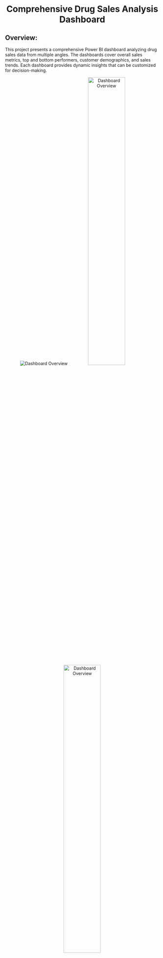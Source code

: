 <h1 align="center">Comprehensive Drug Sales Analysis Dashboard</h1>

## Overview:
This project presents a comprehensive Power BI dashboard analyzing drug sales data from multiple angles. The dashboards cover overall sales metrics, top and bottom performers, customer demographics, and sales trends. Each dashboard provides dynamic insights that can be customized for decision-making.

<div align="center">
  <img src="https://github.com/user-attachments/assets/1db76557-84fc-4bd0-ae3c-7d59f5187ef5" alt="Dashboard Overview" />
  <img src="https://github.com/user-attachments/assets/2ec0c7d5-4492-46ff-855b-f8e86118541d" alt="Dashboard Overview" width="49%" />
  <img src="https://github.com/user-attachments/assets/a47d9e32-2d67-4410-a8c7-c8399b64b4e7" alt="Dashboard Overview" width="49%" />
</div>

---

<details>
  <summary><h2>Dashboard 1: Top/Bottom Analysis</h2></summary>

![Screenshot](https://github.com/user-attachments/assets/8a65d283-a418-4ce0-a089-891c077dc177)

### Key Metrics:
- **Overall Sales Metrics**: Displays total quantity sold, cost of goods sold (COGS), revenue, profit, and profit margin. A comparison between the current and previous months is included.
- **Top and Bottom Drugs**: Dynamic ranking of top-performing and underperforming drugs, with insights based on selected measures (quantity, revenue, profit).
- **Top and Bottom Customers**: Similar dynamic ranking for customers, showing percentage contributions to total sales.

<div align="center">
  <img src="https://github.com/user-attachments/assets/3671ab5e-87ee-4483-9ed5-84058a06dd14" alt="New Card" />
</div>

### Key Features:
- Month-over-month comparisons of key metrics, with color-coded visual indicators (green for growth, red for decline).
- Dynamic top/bottom analysis using **DAX** to filter results by selected measures such as sales quantity, profit, and revenue.
- Bar charts and map visualizations switch based on user-selected filters for geographical insights.

<div align="center">
  <img src="https://github.com/user-attachments/assets/d5b60fa0-1fd8-4f5e-b00d-4a81bfaa69bf" alt="Top Bottom 1" width="49%" /> 
  <img src="https://github.com/user-attachments/assets/e5772ff5-1b1d-43a9-8dfe-44a2641ba8fd" alt="Top Bottom 2" width="49%" />
</div>



<details>

  <summary><h2>Top/Bottom Analysis DAX Code</h2></summary>

  <div align="center">
    <img src="https://github.com/user-attachments/assets/7df9944f-6125-4f46-bd49-1a266484134a" alt=" DAX Code for Top/Bottom Drugs" />
    <img src="https://github.com/user-attachments/assets/f1928c24-29ff-4718-b3b0-f58953592453" alt=" DAX Code for Top/Bottom Customers" />
    <img src="https://github.com/user-attachments/assets/a40375b7-c961-421d-97a2-42e79088b754" alt=" DAX Code "  />
    <img src="https://github.com/user-attachments/assets/e9e68118-2059-4515-9f4b-b8bc7d1a082f" alt=" DAX Code " />
  </div>

</details>

</Details>

---
<details>
  <summary><h2>Dashboard 2: Customer Analysis</h2></summary>

### Key Metrics:
- **Customer Demographics**: Displays the total number of customers and the average revenue per customer, along with revenue distribution by customer type.
- **Revenue by Demographics**: Provides insights into revenue by gender and age group.
- **Geographical Insights**: Highlights the top two revenue-generating countries.

<div align="center">
  <img src="https://github.com/user-attachments/assets/0385b384-2b56-4bc1-b764-54b6faea4047" alt="Customer Analysis Dashboard" />
</div>

### Key Features:
- Geographical map visualizes revenue distribution by country, with a focus on the top two.
- Stacked bar charts and donut charts are used to show demographic breakdowns by gender and age group.

</details>

---
 
<details>
  <summary><h2>Dashboard 3: Trend Analysis</h2></summary>

![Screenshot](https://github.com/user-attachments/assets/006f10fb-7ecc-4dda-b473-3e552f854937)

### Key Metrics:
- **Revenue and Transaction Trends**: Yearly and quarterly revenue and transaction trends are highlighted, alongside key performance indicators.
- **Month-over-Month Revenue Changes**: Detailed analysis of monthly revenue trends, comparing current and previous periods.
- **Weekday Sales Analysis**: Breakdown of revenue by weekday, with identification of the top-selling drugs for each day.

<div align="center">
  <img src="https://github.com/user-attachments/assets/496df153-d905-432e-b1ca-12e740fb8dc3" alt="Trend Analysis Dashboard 1" width="49%" /> 
  <img src="https://github.com/user-attachments/assets/02fb1405-680d-4ce3-864a-63887b5fd2c9" alt="Trend Analysis Dashboard 2" width="49%" />
</div>

### Key Features:
- Line charts illustrate revenue growth over time, with markers showing peak and low sales periods.
- Heatmaps and matrix tables are used to analyze sales by weekday, with highlighted top-performing drugs for each day.

<div align="center">
  <img src="https://github.com/user-attachments/assets/12249335-9c07-4895-8876-c0dfa9092ac6" alt="MoM Analysis" />
</div>

<details>
  <summary><h2>DAX Code for Month-over-Month (MoM) Analysis</h2></summary>

  <div align="center">
    <img src="https://github.com/user-attachments/assets/3e2ac176-d4de-4a04-b9f2-9b8ab8424527" alt="DAX Code for MoM" />
    <img src="https://github.com/user-attachments/assets/d218438e-391f-4f4c-9e7d-51f426160c6e" alt="DAX Code for MoM" />
  </div>

</details>

---

## 📚 Key Learnings:
- Mastered using dynamic measures to calculate and compare current vs. previous months' metrics.
- Leveraged **DAX** functions to create top/bottom analyses for drugs and customers dynamically, controlling visuals with **parameters** and **sliders**.
- Gained experience with **custom tooltips**, **bookmarks**, and **page navigation** to enhance interactivity.
- Utilized **maps** for geographical insights and custom visuals to display demographic and trend data effectively.

---

### Useful Resources:
- **Flat Icon** for custom icons: [Flat Icon Link](https://www.flaticon.com/)
- **Atlas Map** for custom geographical maps: [Atlas Map Link](https://github.com/topojson/world-atlas?tab=readme-ov-file)
- **color adobe** for custom Hex Colors: [Color Adobe Link](https://color.adobe.com/search?q=Dark%20purple&t=term)
